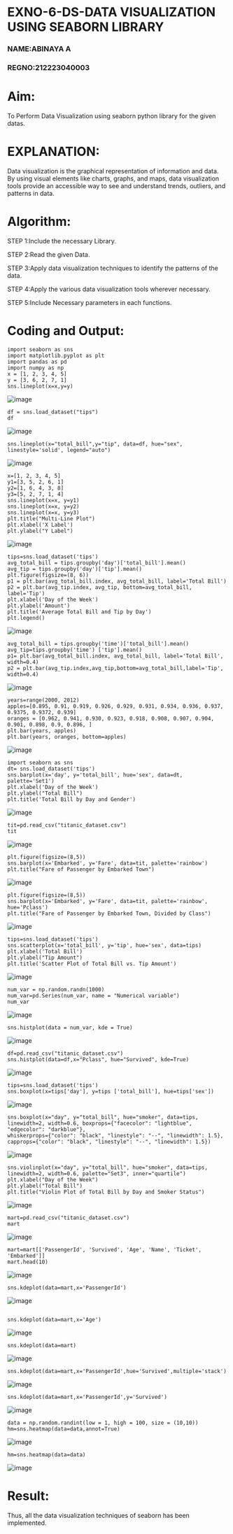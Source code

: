 # EXNO-6-DS-DATA VISUALIZATION USING SEABORN LIBRARY
### NAME:ABINAYA A
### REGNO:212223040003

# Aim:
  To Perform Data Visualization using seaborn python library for the given datas.

# EXPLANATION:
Data visualization is the graphical representation of information and data. By using visual elements like charts, graphs, and maps, data visualization tools provide an accessible way to see and understand trends, outliers, and patterns in data.

# Algorithm:
STEP 1:Include the necessary Library.

STEP 2:Read the given Data.

STEP 3:Apply data visualization techniques to identify the patterns of the data.

STEP 4:Apply the various data visualization tools wherever necessary.

STEP 5:Include Necessary parameters in each functions.

# Coding and Output:
```
import seaborn as sns
import matplotlib.pyplot as plt
import pandas as pd
import numpy as np
x = [1, 2, 3, 4, 5]
y = [3, 6, 2, 7, 1]
sns.lineplot(x=x,y=y)
```
![image](https://github.com/user-attachments/assets/ac82e627-2826-41d1-80d0-c739f4a2b39a)


```
df = sns.load_dataset("tips")
df
```
![image](https://github.com/user-attachments/assets/4fac837b-1e15-4703-af09-cc950e9b2d97)

```
sns.lineplot(x="total_bill",y="tip", data=df, hue="sex", linestyle='solid', legend="auto")
```
![image](https://github.com/user-attachments/assets/5c1f2890-70e9-4725-a3ea-abee8cd7113b)
```
x=[1, 2, 3, 4, 5]
y1=[3, 5, 2, 6, 1]
y2=[1, 6, 4, 3, 8]
y3=[5, 2, 7, 1, 4]
sns.lineplot(x=x, y=y1)
sns.lineplot(x=x, y=y2)
sns.lineplot(x=x, y=y3)
plt.title("Multi-Line Plot")
plt.xlabel('X Label')
plt.ylabel("Y Label")
```
![image](https://github.com/user-attachments/assets/ba3ebd39-9c4e-4d32-a9ec-3ac7f4b89cd1)
```
tips=sns.load_dataset('tips')
avg_total_bill = tips.groupby('day')['total_bill'].mean()
avg_tip = tips.groupby('day')['tip'].mean()
plt.figure(figsize=(8, 6))
p1 = plt.bar(avg_total_bill.index, avg_total_bill, label='Total Bill')
p2 = plt.bar(avg_tip.index, avg_tip, bottom=avg_total_bill, label='Tip')
plt.xlabel('Day of the Week')
plt.ylabel('Amount')
plt.title('Average Total Bill and Tip by Day')
plt.legend()
```
![image](https://github.com/user-attachments/assets/4790b465-40ca-4cdd-b37d-c74089fa5a48)
```
avg_total_bill = tips.groupby('time')['total_bill'].mean() 
avg_tip=tips.groupby('time') ['tip'].mean()
p1= plt.bar(avg_total_bill.index, avg_total_bill, label='Total Bill', width=0.4)
p2 = plt.bar(avg_tip.index,avg_tip,bottom=avg_total_bill,label='Tip', width=0.4)
```
![image](https://github.com/user-attachments/assets/b9460255-5fb1-43f9-8abf-0138861b238d)
```
years=range(2000, 2012)
apples=[0.895, 0.91, 0.919, 0.926, 0.929, 0.931, 0.934, 0.936, 0.937, 0.9375, 0.9372, 0.939] 
oranges = [0.962, 0.941, 0.930, 0.923, 0.918, 0.908, 0.907, 0.904, 0.901, 0.898, 0.9, 0.896, ]
plt.bar(years, apples)
plt.bar(years, oranges, bottom=apples)

```
![image](https://github.com/user-attachments/assets/25f0eab0-d0db-4aad-8e8f-3306e698e8ea)
```
import seaborn as sns
dt= sns.load_dataset('tips')
sns.barplot(x='day', y='total_bill', hue='sex', data=dt, palette='Set1')
plt.xlabel('Day of the Week')
plt.ylabel("Total Bill")
plt.title('Total Bill by Day and Gender')
```
![image](https://github.com/user-attachments/assets/b78dd4f3-ee21-44f2-9db4-1558a7bc426b)
```
tit=pd.read_csv("titanic_dataset.csv")
tit
```
![image](https://github.com/user-attachments/assets/1052b40c-6f58-4fdd-b165-cd26778b85ea)
```
plt.figure(figsize=(8,5))
sns.barplot(x='Embarked', y='Fare', data=tit, palette='rainbow') 
plt.title("Fare of Passenger by Embarked Town")
```
![image](https://github.com/user-attachments/assets/c3c1407b-6370-490a-a4c0-81bcd698b03b)
```
plt.figure(figsize=(8,5))
sns.barplot(x='Embarked', y='Fare', data=tit, palette='rainbow', hue='Pclass') 
plt.title("Fare of Passenger by Embarked Town, Divided by Class")
```
![image](https://github.com/user-attachments/assets/b385be57-4392-435b-b90e-07106aee48b7)
```
tips=sns.load_dataset('tips')
sns.scatterplot(x='total_bill', y='tip', hue='sex', data=tips)
plt.xlabel('Total Bill')
plt.ylabel("Tip Amount")
plt.title('Scatter Plot of Total Bill vs. Tip Amount')
```
![image](https://github.com/user-attachments/assets/0841f74e-ccbe-47b5-b34a-d8d88ce3a9ca)
```
num_var = np.random.randn(1000)
num_var=pd.Series(num_var, name = "Numerical variable")
num_var
```
![image](https://github.com/user-attachments/assets/49152e24-2eec-4d78-bd8c-349cf1252cce)
```
sns.histplot(data = num_var, kde = True)
```
![image](https://github.com/user-attachments/assets/7277d38e-4a03-4e26-a077-54086e9f3697)
```
df=pd.read_csv("titanic_dataset.csv")
sns.histplot(data=df,x="Pclass", hue="Survived", kde=True)
```
![image](https://github.com/user-attachments/assets/40025ac0-4090-4b71-9681-288f2fce398b)
```
tips=sns.load_dataset('tips')
sns.boxplot(x=tips['day'], y=tips ['total_bill'], hue=tips['sex'])
```

![image](https://github.com/user-attachments/assets/95019ffc-15c5-4cef-ba14-79c7202b3965)
```
sns.boxplot(x="day", y="total_bill", hue="smoker", data=tips, linewidth=2, width=0.6, boxprops={"facecolor": "lightblue", "edgecolor": "darkblue"},
whiskerprops={"color": "black", "linestyle": "--", "linewidth": 1.5}, capprops={"color": "black", "linestyle": "--", "linewidth": 1.5})
```

![image](https://github.com/user-attachments/assets/1a687d24-bda2-4eef-afe4-7d90e8983c13)
```
sns.violinplot(x="day", y="total_bill", hue="smoker", data=tips, linewidth=2, width=0.6, palette="Set3", inner="quartile")
plt.xlabel("Day of the Week")
plt.ylabel("Total Bill")
plt.title("Violin Plot of Total Bill by Day and Smoker Status")
```

![image](https://github.com/user-attachments/assets/12933f81-26eb-459b-a80a-ca282c5f1c7a)

```
mart=pd.read_csv("titanic_dataset.csv")
mart
```

![image](https://github.com/user-attachments/assets/ddc08603-4d22-4e76-a4aa-3b055edca8cb)
```
mart=mart[['PassengerId', 'Survived', 'Age', 'Name', 'Ticket', 'Embarked']] 
mart.head(10)
```

![image](https://github.com/user-attachments/assets/e89ab100-359d-4fa6-9d96-e43d6eed89fc)
```
sns.kdeplot(data=mart,x='PassengerId')
```

![image](https://github.com/user-attachments/assets/13c0647b-0b25-4a9e-88d4-b1be4b46f9e7)

```

sns.kdeplot(data=mart,x='Age')
```

![image](https://github.com/user-attachments/assets/2164d956-0c94-44d0-ae61-341be1ca8704)
```
sns.kdeplot(data=mart)
```
![image](https://github.com/user-attachments/assets/0596cd5e-55a9-4297-bc09-888da081879f)
```
sns.kdeplot(data=mart,x='PassengerId',hue='Survived',multiple='stack')
```
![image](https://github.com/user-attachments/assets/0378fdf7-9f3e-4606-9fed-3da6fac5f13a)
```
sns.kdeplot(data=mart,x='PassengerId',y='Survived')
```
![image](https://github.com/user-attachments/assets/64a09f16-d0f1-4a87-8ab7-0c16297e52c8)
```
data = np.random.randint(low = 1, high = 100, size = (10,10))
hm=sns.heatmap(data=data,annot=True)
```
![image](https://github.com/user-attachments/assets/35b2bacd-cad8-4479-8814-2a9974a45753)
```
hm=sns.heatmap(data=data)
```
![image](https://github.com/user-attachments/assets/91a4e8f1-bb8b-4c6e-b2a6-93a98d0a25a1)

# Result:
Thus, all the data visualization techniques of seaborn has been implemented.
